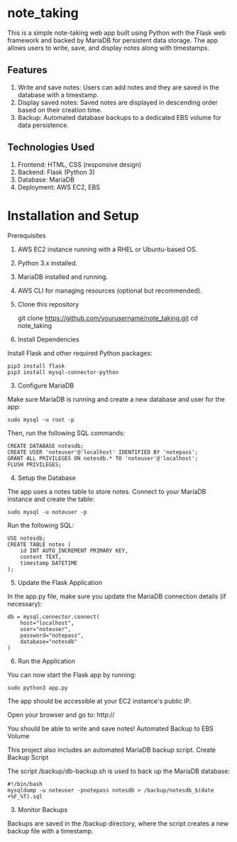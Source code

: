 # note_taking

This is a simple note-taking web app built using Python with the Flask web framework and backed by MariaDB for persistent data storage. The app allows users to write, save, and display notes along with timestamps.

## Features
1. Write and save notes: Users can add notes and they are saved in the database with a timestamp.
2. Display saved notes: Saved notes are displayed in descending order based on their creation time.
3. Backup: Automated database backups to a dedicated EBS volume for data persistence.

## Technologies Used
1. Frontend: HTML, CSS (responsive design)
2. Backend: Flask (Python 3)
3. Database: MariaDB
4. Deployment: AWS EC2, EBS

# Installation and Setup
  Prerequisites
1. AWS EC2 instance running with a RHEL or Ubuntu-based OS.
2. Python 3.x installed.
3. MariaDB installed and running.
4. AWS CLI for managing resources (optional but recommended).

1. Clone this repository

    git clone https://github.com/yourusername/note_taking.git
    cd note_taking

3. Install Dependencies

Install Flask and other required Python packages:

    pip3 install flask
    pip3 install mysql-connector-python

3. Configure MariaDB

Make sure MariaDB is running and create a new database and user for the app:

    sudo mysql -u root -p

Then, run the following SQL commands:

    CREATE DATABASE notesdb;
    CREATE USER 'noteuser'@'localhost' IDENTIFIED BY 'notepass';
    GRANT ALL PRIVILEGES ON notesdb.* TO 'noteuser'@'localhost';
    FLUSH PRIVILEGES;

4. Setup the Database

The app uses a notes table to store notes. Connect to your MariaDB instance and create the table:

    sudo mysql -u noteuser -p

Run the following SQL:

    USE notesdb;
    CREATE TABLE notes (
        id INT AUTO_INCREMENT PRIMARY KEY,
        content TEXT,
        timestamp DATETIME
    );

5. Update the Flask Application

In the app.py file, make sure you update the MariaDB connection details (if necessary):

    db = mysql.connector.connect(
        host="localhost",
        user="noteuser",
        password="notepass",
        database="notesdb"
    )

6. Run the Application

You can now start the Flask app by running:

    sudo python3 app.py

The app should be accessible at your EC2 instance's public IP.

Open your browser and go to:  http://<your-ec2-public-ip>

You should be able to write and save notes!
Automated Backup to EBS Volume

This project also includes an automated MariaDB backup script.
Create Backup Script

The script /backup/db-backup.sh is used to back up the MariaDB database:

    #!/bin/bash
    mysqldump -u noteuser -pnotepass notesdb > /backup/notesdb_$(date +%F_%T).sql

3. Monitor Backups

Backups are saved in the /backup directory, where the script creates a new backup file with a timestamp.
